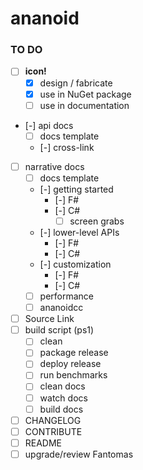 ananoid
===

### TO DO

- [ ] **icon!**
  - [x] design / fabricate
  - [x] use in NuGet package
  - [ ] use in documentation
- [-] api docs
  - [ ] docs template
  - [-] cross-link
- [ ] narrative docs
  - [ ] docs template
  - [-] getting started
    - [-] F#
    - [-] C#
        - [ ] screen grabs
  - [-] lower-level APIs
    - [-] F#
    - [-] C#
  - [-] customization
    - [-] F#
    - [-] C#
  - [ ] performance
  - [ ] ananoidcc
- [ ] Source Link
- [ ] build script (ps1)
  - [ ] clean
  - [ ] package release
  - [ ] deploy release
  - [ ] run benchmarks
  - [ ] clean docs
  - [ ] watch docs
  - [ ] build docs
- [ ] CHANGELOG
- [ ] CONTRIBUTE
- [ ] README
- [ ] upgrade/review Fantomas

